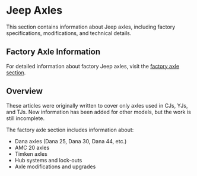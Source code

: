 # Jeep Axles

This section contains information about Jeep axles, including factory specifications, modifications, and technical details.

## Factory Axle Information

For detailed information about factory Jeep axles, visit the [factory axle section](factory/).

## Overview

These articles were originally written to cover only axles used in CJs, YJs, and TJs. New information has been added for other models, but the work is still incomplete.

The factory axle section includes information about:

- Dana axles (Dana 25, Dana 30, Dana 44, etc.)
- AMC 20 axles
- Timken axles
- Hub systems and lock-outs
- Axle modifications and upgrades